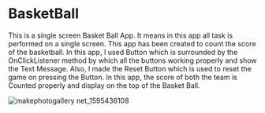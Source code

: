 # BasketBall


This is a single screen Basket Ball App. It means in this app all task is performed on a single screen. This app has been created to count the score of the basketball. In this app, I used Button which is surrounded by the OnClickListener method by which all the buttons working properly and show the Text Message. Also, I made the Reset Button which is used to reset the game on pressing the Button.  In this app, the score of both the team is Counted properly and display on the top of the Basket Ball.



![makephotogallery net_1595436108](https://user-images.githubusercontent.com/65699730/88204137-80ee7e00-cc68-11ea-9f20-9927596650fe.jpg)


